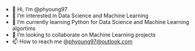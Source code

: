 - 👋 Hi, I’m @phyoung97
- 👀 I’m interested in Data Science and Machine Learning
- 🌱 I’m currently learning Python for Data Science and Machine Learning algortims 
- 💞️ I’m looking to collaborate on Machine Learning projects
- 📫 How to reach me @phyoung97@outlook.com

<!---
phyoung97/phyoung97 is a ✨ special ✨ repository because its `README.md` (this file) appears on your GitHub profile.
You can click the Preview link to take a look at your changes.
--->
